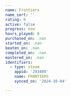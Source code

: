 ```yaml
---
name: Frontiers
name_sort: ''
rating: 0
active: false
progress: new
hours_played: 0
purchased_on: .nan
started_on: .nan
beaten_on: .nan
completed_on: .nan
mastered_on: .nan
identifiers:
  - type: steam
    appid: '293480'
    name: FRONTIERS
    synced_on: '2024-10-04'

---
```

